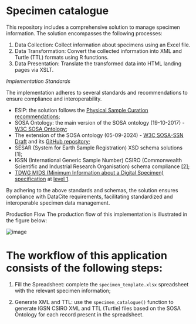 # Specimen catalogue
This repository includes a comprehensive solution to manage specimen information. The solution encompasses the following processes:

1. Data Collection: Collect information about specimens using an Excel file.
2. Data Transformation: Convert the collected information into XML and Turtle (TTL) formats using R functions.
3. Data Presentation: Translate the transformed data into HTML landing pages via XSLT.

*Implementation Standards*

The implementation adheres to several standards and recommendations to ensure compliance and interoperability.

- ESIP: the solution follows the [Physical Sample Curation recommendations](https://wiki.esipfed.org/Physical_Sample_Curation);
- SOSA Ontology: the main version of the SOSA ontology (19-10-2017) - [W3C SOSA Ontology](https://www.w3.org/TR/vocab-ssn/);
- The extension of the SOSA ontology (05-09-2024) - [W3C SOSA-SSN Draft](https://w3c.github.io/sdw-sosa-ssn/ssn-extensions/) and its [GitHub repository](https://github.com/w3c/sdw-sosa-ssn?tab=readme-ov-file);
- SESAR (System for Earth Sample Registration) XSD schema solutions [1];
- IGSN (International Generic Sample Number) CSIRO (Commonwealth Scientific and Industrial Research Organisation) schema compliance [2];
- [TDWG MIDS (Minimum Information about a Digital Specimen) specification](https://github.com/tdwg/mids/blob/working-draft/current-draft%20/MIDS-definition-v0.17-13Jul2023.md) at [level 1](https://github.com/tdwg/mids/blob/working-draft/current-draft%20/MIDS-definition-v0.17-13Jul2023.md#42-information-elements-expected-at-mids-level-1).

By adhering to the above standards and schemas, the solution ensures compliance with DataCite requirements, facilitating standardized and interoperable specimen data management.

Production Flow
The production flow of this implementation is illustrated in the figure below:

![image](https://github.com/oggioniale/specimen_catalogue/assets/1393893/3363c96e-ac55-46bd-9c82-cf15348e4b0c)


# The workflow of this application consists of the following steps:

1. Fill the Spreadsheet: complete the `specimen_template.xlsx` spreadsheet with the relevant specimen information;

2. Generate XML and TTL: use the `specimen_catalogue()` function to generate IGSN CSIRO XML and TTL (Turtle) files based on the SOSA Ontology for each record present in the spreadsheet.
